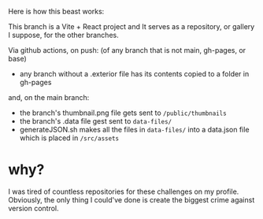 Here is how this beast works:

This branch is a Vite + React project and It serves as a repository, or gallery I suppose, for the other branches.

Via github actions, on push:    (of any branch that is not main, gh-pages, or base) 
- any branch without a .exterior file has its contents copied to a folder in gh-pages

and, on the main branch:
- the branch's thumbnail.png file gets sent to `/public/thumbnails`
- the branch's .data file gest sent to `data-files/`
- generateJSON\.sh makes all the files in `data-files/` into a data.json file which is placed in `/src/assets`

# why?
I was tired of countless repositories for these challenges on my profile.
Obviously, the only thing I could've done is create the biggest crime against version control.
